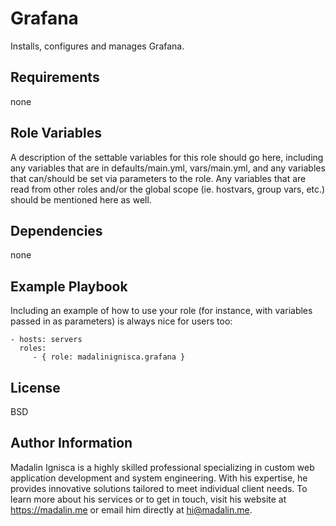 Grafana
=========

Installs, configures and manages Grafana.

Requirements
------------

none

Role Variables
--------------

A description of the settable variables for this role should go here, including any variables that are in defaults/main.yml, vars/main.yml, and any variables that can/should be set via parameters to the role. Any variables that are read from other roles and/or the global scope (ie. hostvars, group vars, etc.) should be mentioned here as well.

Dependencies
------------

none

Example Playbook
----------------

Including an example of how to use your role (for instance, with variables passed in as parameters) is always nice for users too:

    - hosts: servers
      roles:
         - { role: madalinignisca.grafana }

License
-------

BSD

Author Information
------------------

Madalin Ignisca is a highly skilled professional specializing in custom web application development and system engineering. With his expertise, he provides innovative solutions tailored to meet individual client needs. To learn more about his services or to get in touch, visit his website at https://madalin.me or email him directly at hi@madalin.me.
